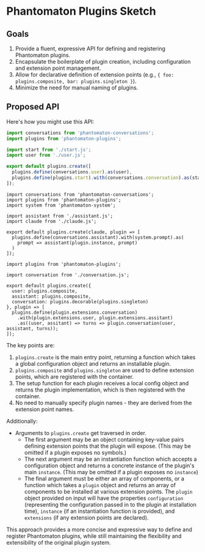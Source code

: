 # Phantomaton Plugins Sketch

## Goals

1. Provide a fluent, expressive API for defining and registering Phantomaton plugins.
2. Encapsulate the boilerplate of plugin creation, including configuration and extension point management.
3. Allow for declarative definition of extension points (e.g., `{ foo: plugins.composite, bar: plugins.singleton }`).
4. Minimize the need for manual naming of plugins.

## Proposed API

Here's how you might use this API:

```javascript
import conversations from 'phantomaton-conversations';
import plugins from 'phantomaton-plugins';

import start from './start.js';
import user from './user.js';

export default plugins.create([
  plugins.define(conversations.user).as(user),
  plugins.define(plugins.start).with(conversations.conversation).as(start)
]);
```

```
import conversations from 'phantomaton-conversations';
import plugins from 'phantomaton-plugins';
import system from 'phantomaton-system';

import assistant from './assistant.js';
import claude from './claude.js';

export default plugins.create(claude, plugin => [
  plugins.define(conversations.assistant).with(system.prompt).as(
    prompt => assistant(plugin.instance, prompt)
  )
]);
```

```
import plugins from 'phantomaton-plugins';

import conversation from './conversation.js';

export default plugins.create({
  user: plugins.composite,
  assistant: plugins.composite,
  conversation: plugins.decorable(plugins.singleton)
}, plugin => [
  plugins.define(plugin.extensions.conversation)
    .with(plugin.extensions.user, plugin.extensions.assitant)
    .as((user, assitant) => turns => plugin.conversation(user, assistant, turns));
]);
```

The key points are:

1. `plugins.create` is the main entry point, returning a function which takes a global configuration object and returns an installable plugin.
2. `plugins.composite` and `plugins.singleton` are used to define extension points, which are registered with the container.
3. The setup function for each plugin receives a local config object and returns the plugin implementation, which is then registered with the container.
4. No need to manually specify plugin names - they are derived from the extension point names.

Additionally:

* Arguments to `plugins.create` get traversed in order.
  * The first argument may be an object containing key-value pairs defining extension points that the plugin will expose. (This may be omitted if a plugin exposes no symbols.)
  * The next argument may be an instantiation function which accepts a configuration object and returns a concrete instance of the plugin's main `instance`. (This may be omitted if a plugin exposes no `instance`)
  * The final argument must be either an array of components, or a function which takes a `plugin` object and returns an array of components to be installed at various extension points. The `plugin` object provided on input will have the properties `configuration` (representing the configuration passed in to the plugin at installation time), `instance` (if an instantiation function is provided), and `extensions` (if any extension points are declared).

This approach provides a more concise and expressive way to define and register Phantomaton plugins, while still maintaining the flexibility and extensibility of the original plugin system.